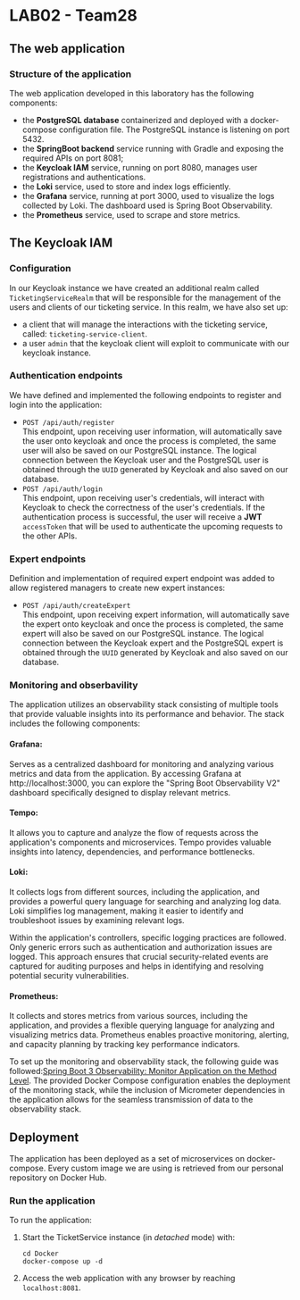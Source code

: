 # LAB02 - Team28

## The web application

### Structure of the application

The web application developed in this laboratory has the following components:
- the **PostgreSQL database** containerized and deployed with a docker-compose configuration file. The PostgreSQL instance is listening on port 5432.
- the **SpringBoot backend** service running with Gradle and exposing the required APIs on port 8081;
- the **Keycloak IAM** service, running on port 8080, manages user registrations and authentications.
- the **Loki** service, used to store and index logs efficiently.
- the **Grafana** service, running at port 3000, used to visualize the logs collected by Loki. The dashboard used is Spring Boot Observability.
- the **Prometheus** service, used to scrape and store metrics.

## The Keycloak IAM

### Configuration
In our Keycloak instance we have created an additional realm called `TicketingServiceRealm` that will be responsible for the  management of the users and clients of our ticketing service. In this realm, we have also set up:
- a client that will manage the interactions with the ticketing service, called: `ticketing-service-client`.
- a user `admin` that the keycloak client will exploit to communicate with our keycloak instance.

### Authentication endpoints
We have defined and implemented the following endpoints to register and login into the application:
- `POST /api/auth/register`  \
  This endpoint, upon receiving user information, will automatically save the user onto keycloak and once the process is completed, the same user will also be saved on our PostgreSQL instance.
  The logical connection between the Keycloak user and the PostgreSQL user is obtained through the `UUID` generated by Keycloak and also saved on our database.
- `POST /api/auth/login` \
  This endpoint, upon receiving user's credentials, will interact with Keycloak to check the correctness of the user's credentials. If the authentication process is successful, the user will receive a **JWT** `accessToken` that will be used to authenticate the upcoming requests to the other APIs.

### Expert endpoints
Definition and implementation of required expert endpoint was added to allow registered managers to create new expert instances:
- `POST /api/auth/createExpert` \
  This endpoint, upon receiving expert information, will automatically save the expert onto keycloak and once the process is completed, the same expert will also be saved on our PostgreSQL instance.
  The logical connection between the Keycloak expert and the PostgreSQL expert is obtained through the `UUID` generated by Keycloak and also saved on our database.

### Monitoring and obserbavility
The application utilizes an observability stack consisting of multiple tools that provide valuable insights into its performance and behavior. The stack includes the following components:

#### Grafana:
 Serves as a centralized dashboard for monitoring and analyzing various metrics and data from the application. By accessing Grafana at http://localhost:3000, you can explore the "Spring Boot Observability V2" dashboard specifically designed to display relevant metrics.

#### Tempo:
 It allows you to capture and analyze the flow of requests across the application's components and microservices. Tempo provides valuable insights into latency, dependencies, and performance bottlenecks.

#### Loki: 
It collects logs from different sources, including the application, and provides a powerful query language for searching and analyzing log data. Loki simplifies log management, making it easier to identify and troubleshoot issues by examining relevant logs.

Within the application's controllers, specific logging practices are followed. Only generic errors such as authentication and authorization issues are logged. This approach ensures that crucial security-related events are captured for auditing purposes and helps in identifying and resolving potential security vulnerabilities.

#### Prometheus:
 It collects and stores metrics from various sources, including the application, and provides a flexible querying language for analyzing and visualizing metrics data. Prometheus enables proactive monitoring, alerting, and capacity planning by tracking key performance indicators.

To set up the monitoring and observability stack, the following guide was followed:[Spring Boot 3 Observability: Monitor Application on the Method Level](https://medium.com/spring-boot/spring-boot-3-observability-monitor-application-on-the-method-level-8057abec5926). The provided Docker Compose configuration enables the deployment of the monitoring stack, while the inclusion of Micrometer dependencies in the application allows for the seamless transmission of data to the observability stack.

## Deployment
The application has been deployed as a set of microservices on docker-compose. Every custom image we are using is retrieved from our personal repository on Docker Hub.

### Run the application

To run the application:

1. Start the TicketService instance (in *detached* mode) with:
   
    ```
    cd Docker
    docker-compose up -d
    ```

2. Access the web application with any browser by reaching `localhost:8081`.